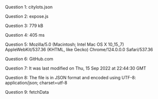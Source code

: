 Question 1:
citylots.json

Question 2:
expose.js

Question 3:
779 kB

Question 4:
405 ms

Question 5:
Mozilla/5.0 (Macintosh; Intel Mac OS X 10_15_7) AppleWebKit/537.36 (KHTML, like Gecko) Chrome/124.0.0.0 Safari/537.36

Question 6:
GitHub.com

Question 7:
It was last modified on Thu, 15 Sep 2022 at 22:44:30 GMT

Question 8:
The file is in JSON format and encoded using UTF-8: application/json; charset=utf-8

Question 9:
fetchData

